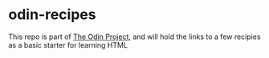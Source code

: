 # odin-recipes

This repo is part of [The Odin Project](https://www.theodinproject.com/), and will hold the links to a few recipies as a basic starter for learning HTML